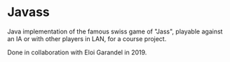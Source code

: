 # Javass
Java implementation of the famous swiss game of "Jass", playable against an IA or with other players in LAN, for a course project.

Done in collaboration with Eloi Garandel in 2019.
